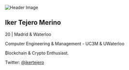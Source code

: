 ![Header Image](https://i.imgur.com/IY6kheb.png)
## Iker Tejero Merino

20 | Madrid & Waterloo

Computer Engineering & Management - UC3M & UWaterloo

₿lockchain & Crypto Enthusiast.

Twitter: [@ikertejero](https://twitter.com/ikertejero)
